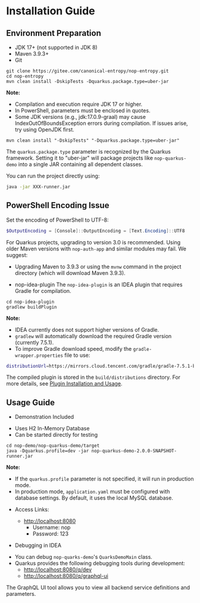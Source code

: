 # Installation Guide

## Environment Preparation
- JDK 17+ (not supported in JDK 8)
- Maven 3.9.3+ 
- Git

```shell
git clone https://gitee.com/canonical-entropy/nop-entropy.git
cd nop-entropy
mvn clean install -DskipTests -Dquarkus.package.type=uber-jar
```

**Note:**  
- Compilation and execution require JDK 17 or higher.
- In PowerShell, parameters must be enclosed in quotes.
- Some JDK versions (e.g., jdk:17.0.9-graal) may cause IndexOutOfBoundsException errors during compilation. If issues arise, try using OpenJDK first.

```shell
mvn clean install "-DskipTests" "-Dquarkus.package.type=uber-jar"
```

The `quarkus.package.type` parameter is recognized by the Quarkus framework. Setting it to "uber-jar" will package projects like `nop-quarkus-demo` into a single JAR containing all dependent classes.

You can run the project directly using:
```bash
java -jar XXX-runner.jar
```

## PowerShell Encoding Issue

Set the encoding of PowerShell to UTF-8:

```powershell
$OutputEncoding = [Console]::OutputEncoding = [Text.Encoding]::UTF8
```

For Quarkus projects, upgrading to version 3.0 is recommended. Using older Maven versions with `nop-auth-app` and similar modules may fail. We suggest:
- Upgrading Maven to 3.9.3 or using the `mvnw` command in the project directory (which will download Maven 3.9.3).

* nop-idea-plugin
The `nop-idea-plugin` is an IDEA plugin that requires Gradle for compilation.

```shell
cd nop-idea-plugin
gradlew buildPlugin
```

**Note:**  
- IDEA currently does not support higher versions of Gradle.
- `gradlew` will automatically download the required Gradle version (currently 7.5.1).
- To improve Gradle download speed, modify the `gradle-wrapper.properties` file to use:
```bash
distributionUrl=https://mirrors.cloud.tencent.com/gradle/gradle-7.5.1-bin.zip
```

The compiled plugin is stored in the `build/distributions` directory. For more details, see [Plugin Installation and Usage](../dev-guide/ide/idea.md).

## Usage Guide

* Demonstration Included
- Uses H2 In-Memory Database
- Can be started directly for testing

```shell
cd nop-demo/nop-quarkus-demo/target
java -Dquarkus.profile=dev -jar nop-quarkus-demo-2.0.0-SNAPSHOT-runner.jar
```

**Note:**  
- If the `quarkus.profile` parameter is not specified, it will run in production mode.
- In production mode, `application.yaml` must be configured with database settings. By default, it uses the local MySQL database.

* Access Links:
  - [http://localhost:8080](http://localhost:8080)
    - Username: nop
    - Password: 123

* Debugging in IDEA
- You can debug `nop-quarks-demo`'s `QuarksDemoMain` class.
- Quarkus provides the following debugging tools during development:
  - [http://localhost:8080/q/dev](http://localhost:8080/q/dev)
  - [http://localhost:8080/q/graphql-ui](http://localhost:8080/q/graphql-ui)

The GraphQL UI tool allows you to view all backend service definitions and parameters.
